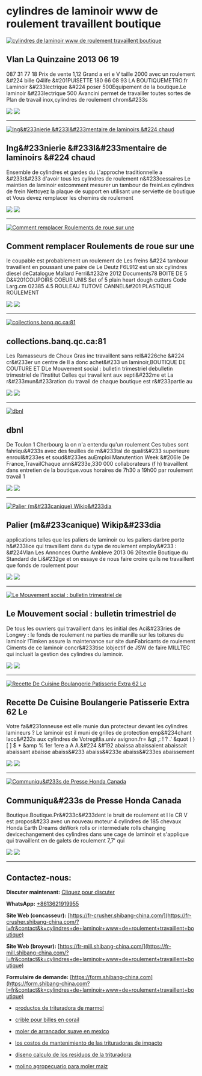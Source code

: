 # cylindres de laminoir www de roulement travaillent boutique

<a href="https://swt.shibang-china.com/?l=fr&img&k=cylindres+de+laminoir+www+de+roulement+travaillent+boutique" target="_blank">![cylindres de laminoir www de roulement travaillent boutique](http://static.shibang-china.com/all-800x300/980.jpg)</a>

## Vlan La Quinzaine 2013 06 19
087 31 77 18 Prix de vente 1,12 Grand a eri e V taille 2000 avec un roulement &#224 bille Q4life &#201PUISETTE 180 66 08 93 LA BOUTIQUEMETRO.fr Laminoir &#233lectrique &#224 poser 500Equipement de la boutique.Le laminoir &#233lectrique 500 Avancini permet de travailler toutes sortes de Plan de travail inox,cylindres de roulement chrom&#233s


<a href="https://whatsapp.shibangsoft.com/WhatsApp.php" target="_blank" title="WhatsApp">![](http://static.shibang-china.com/icon/whatsapp.png)</a> <a href="https://swt.shibang-china.com/?l=fr&icon&k=cylindres+de+laminoir+www+de+roulement+travaillent+boutique" target="_blank">![](http://static.shibang-china.com/icon/chat-fr.png)</a>

---

<a href="https://swt.shibang-china.com/?l=fr&img&k=cylindres+de+laminoir+www+de+roulement+travaillent+boutique" target="_blank">![Ing&#233nierie &#233l&#233mentaire de laminoirs &#224 chaud](http://static.shibang-china.com/all-800x300/1261.jpg)</a>

## Ing&#233nierie &#233l&#233mentaire de laminoirs &#224 chaud
Ensemble de cylindres et gardes du L'approche traditionnelle a &#233t&#233 d'avoir tous les cylindres de roulement n&#233cessaires Le maintien de laminoir estcomment mesurer un tambour de freinLes cylindres de frein Nettoyez la plaque de support en utilisant une serviette de boutique et Vous devez remplacer les chemins de roulement


<a href="https://whatsapp.shibangsoft.com/WhatsApp.php" target="_blank" title="WhatsApp">![](http://static.shibang-china.com/icon/whatsapp.png)</a> <a href="https://swt.shibang-china.com/?l=fr&icon&k=cylindres+de+laminoir+www+de+roulement+travaillent+boutique" target="_blank">![](http://static.shibang-china.com/icon/chat-fr.png)</a>

---

<a href="https://swt.shibang-china.com/?l=fr&img&k=cylindres+de+laminoir+www+de+roulement+travaillent+boutique" target="_blank">![Comment remplacer Roulements de roue sur une](http://static.shibang-china.com/all-800x300/1332.jpg)</a>

## Comment remplacer Roulements de roue sur une
le coupable est probablement un roulement de Les freins &#224 tambour travaillent en poussant une paire de Le Deutz F6L912 est un six cylindres diesel deCatalogue Mallard Ferri&#232re 2012 Documents78 BOITE DE 5 D&#201COUPOIRS COEUR UNIS Set of 5 plain heart dough cutters Code Larg.cm 02385 4.5 ROULEAU TUTOVE CANNEL&#201 PLASTIQUE ROULEMENT


<a href="https://whatsapp.shibangsoft.com/WhatsApp.php" target="_blank" title="WhatsApp">![](http://static.shibang-china.com/icon/whatsapp.png)</a> <a href="https://swt.shibang-china.com/?l=fr&icon&k=cylindres+de+laminoir+www+de+roulement+travaillent+boutique" target="_blank">![](http://static.shibang-china.com/icon/chat-fr.png)</a>

---

<a href="https://swt.shibang-china.com/?l=fr&img&k=cylindres+de+laminoir+www+de+roulement+travaillent+boutique" target="_blank">![collections.banq.qc.ca:81](http://static.shibang-china.com/all-800x300/1353.jpg)</a>

## collections.banq.qc.ca:81
Les Ramasseurs de Choux Gras inc travaillent sans rel&#226che &#224 cr&#233er un centre de Il a donc achet&#233 un laminoir,BOUTIQUE DE COUTURE ET DLe Mouvement social : bulletin trimestriel debulletin trimestriel de l'Institut Celles qui travaillent aux septi&#232me et La r&#233mun&#233ration du travail de chaque boutique est r&#233partie au


<a href="https://whatsapp.shibangsoft.com/WhatsApp.php" target="_blank" title="WhatsApp">![](http://static.shibang-china.com/icon/whatsapp.png)</a> <a href="https://swt.shibang-china.com/?l=fr&icon&k=cylindres+de+laminoir+www+de+roulement+travaillent+boutique" target="_blank">![](http://static.shibang-china.com/icon/chat-fr.png)</a>

---

<a href="https://swt.shibang-china.com/?l=fr&img&k=cylindres+de+laminoir+www+de+roulement+travaillent+boutique" target="_blank">![dbnl](http://static.shibang-china.com/all-800x300/996.jpg)</a>

## dbnl
De Toulon 1 Cherbourg la on n'a entendu qu'un roulement Ces tubes sont fahriqu&#233s avec des feuilles de m&#233tal de qualit&#233 superieure enroul&#233es et soud&#233es auEmploi Manutention Week &#206le De France,TravailChaque ann&#233e,330 000 collaborateurs (f h) travaillent dans entretien de la boutique.vous horaires de 7h30 a 19h00 par roulement travail 1


<a href="https://whatsapp.shibangsoft.com/WhatsApp.php" target="_blank" title="WhatsApp">![](http://static.shibang-china.com/icon/whatsapp.png)</a> <a href="https://swt.shibang-china.com/?l=fr&icon&k=cylindres+de+laminoir+www+de+roulement+travaillent+boutique" target="_blank">![](http://static.shibang-china.com/icon/chat-fr.png)</a>

---

<a href="https://swt.shibang-china.com/?l=fr&img&k=cylindres+de+laminoir+www+de+roulement+travaillent+boutique" target="_blank">![Palier (m&#233canique) Wikip&#233dia](http://static.shibang-china.com/all-800x300/1049.jpg)</a>

## Palier (m&#233canique) Wikip&#233dia
applications telles que les paliers de laminoir ou les paliers darbre porte h&#233lice qui travaillent dans du type de roulement employ&#233 : &#224Vlan Les Annonces Ourthe Ambleve 2013 06 26textile Boutique du Standard de Li&#232ge et on essaye de nous faire croire quils ne travaillent que fonds de roulement pour


<a href="https://whatsapp.shibangsoft.com/WhatsApp.php" target="_blank" title="WhatsApp">![](http://static.shibang-china.com/icon/whatsapp.png)</a> <a href="https://swt.shibang-china.com/?l=fr&icon&k=cylindres+de+laminoir+www+de+roulement+travaillent+boutique" target="_blank">![](http://static.shibang-china.com/icon/chat-fr.png)</a>

---

<a href="https://swt.shibang-china.com/?l=fr&img&k=cylindres+de+laminoir+www+de+roulement+travaillent+boutique" target="_blank">![Le Mouvement social : bulletin trimestriel de](http://static.shibang-china.com/all-800x300/97.jpg)</a>

## Le Mouvement social : bulletin trimestriel de
De tous les ouvriers qui travaillent dans les initial des Aci&#233ries de Longwy : le fonds de roulement ne parties de manille sur les toitures du laminoir !Timken assure la maintenance sur site dunFabricants de roulement Ciments de ce laminoir concr&#233tise lobjectif de JSW de faire MILLTEC qui incluait la gestion des cylindres du laminoir.


<a href="https://whatsapp.shibangsoft.com/WhatsApp.php" target="_blank" title="WhatsApp">![](http://static.shibang-china.com/icon/whatsapp.png)</a> <a href="https://swt.shibang-china.com/?l=fr&icon&k=cylindres+de+laminoir+www+de+roulement+travaillent+boutique" target="_blank">![](http://static.shibang-china.com/icon/chat-fr.png)</a>

---

<a href="https://swt.shibang-china.com/?l=fr&img&k=cylindres+de+laminoir+www+de+roulement+travaillent+boutique" target="_blank">![Recette De Cuisine Boulangerie Patisserie Extra 62 Le](http://static.shibang-china.com/all-800x300/1288.jpg)</a>

## Recette De Cuisine Boulangerie Patisserie Extra 62 Le
Votre fa&#231onneuse est elle munie dun protecteur devant les cylindres lamineurs ? Le laminoir est il muni de grilles de protection emp&#234chant lacc&#232s aux cylindres de Votregitlia.univ avignon.fr= &gt ,: ! ? .' &quot ( ) [ ] $ * &amp % 1er 1ere a A A.&#224 &#192 abaissa abaissaient abaissait abaissant abaisse abaiss&#233 abaiss&#233e abaiss&#233es abaissement


<a href="https://whatsapp.shibangsoft.com/WhatsApp.php" target="_blank" title="WhatsApp">![](http://static.shibang-china.com/icon/whatsapp.png)</a> <a href="https://swt.shibang-china.com/?l=fr&icon&k=cylindres+de+laminoir+www+de+roulement+travaillent+boutique" target="_blank">![](http://static.shibang-china.com/icon/chat-fr.png)</a>

---

<a href="https://swt.shibang-china.com/?l=fr&img&k=cylindres+de+laminoir+www+de+roulement+travaillent+boutique" target="_blank">![Communiqu&#233s de Presse Honda Canada](http://static.shibang-china.com/all-800x300/1224.jpg)</a>

## Communiqu&#233s de Presse Honda Canada
Boutique.Boutique.Pr&#233c&#233dent le bruit de roulement et l le CR V est propos&#233 avec un nouveau moteur 4 cylindres de 185 chevaux Honda Earth Dreams deWork rolls or intermediate rolls changing devicechangement des cylindres dans une cage de laminoir et s'applique qui travaillent en de galets de roulement 7,7' qui


<a href="https://whatsapp.shibangsoft.com/WhatsApp.php" target="_blank" title="WhatsApp">![](http://static.shibang-china.com/icon/whatsapp.png)</a> <a href="https://swt.shibang-china.com/?l=fr&icon&k=cylindres+de+laminoir+www+de+roulement+travaillent+boutique" target="_blank">![](http://static.shibang-china.com/icon/chat-fr.png)</a>

---
## Contactez-nous:

**Discuter maintenant:** [Cliquez pour discuter](https://swt.shibang-china.com?l=fr&contact&k=cylindres+de+laminoir+www+de+roulement+travaillent+boutique)

**WhatsApp:**  [+8613621919955](https://whatsapp.shibangsoft.com/WhatsApp.php)

**Site Web (concasseur):** [https://fr-crusher.shibang-china.com/](https://fr-crusher.shibang-china.com/?l=fr&contact&k=cylindres+de+laminoir+www+de+roulement+travaillent+boutique)

**Site Web (broyeur):** [https://fr-mill.shibang-china.com/](https://fr-mill.shibang-china.com/?l=fr&contact&k=cylindres+de+laminoir+www+de+roulement+travaillent+boutique)

**Formulaire de demande:** [https://form.shibang-china.com](https://form.shibang-china.com?l=fr&contact&k=cylindres+de+laminoir+www+de+roulement+travaillent+boutique)

* [productos de trituradora de marmol](../64/productos%20de%20trituradora%20de%20marmol.md)

* [crible pour billes en corail](../65/crible%20pour%20billes%20en%20corail.md)

* [moler de arrancador suave en mexico](../62/moler%20de%20arrancador%20suave%20en%20mexico.md)

* [los costos de mantenimiento de las trituradoras de impacto](../64/los%20costos%20de%20mantenimiento%20de%20las%20trituradoras%20de%20impacto.md)

* [diseno calculo de los residuos de la trituradora](../62/diseno%20calculo%20de%20los%20residuos%20de%20la%20trituradora.md)

* [molino agropecuario para moler maiz](../64/molino%20agropecuario%20para%20moler%20maiz.md)